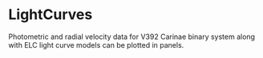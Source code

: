 # LightCurves
Photometric and radial velocity data for V392 Carinae binary system along with ELC light curve models can be plotted in panels. 
